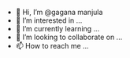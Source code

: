 - 👋 Hi, I’m @gagana manjula
- 👀 I’m interested in ...
- 🌱 I’m currently learning ...
- 💞️ I’m looking to collaborate on ...
- 📫 How to reach me ...

<!---
manjulagagana/manjulagagana is a ✨ special ✨ repository because its `README.md` (this file) appears on your GitHub profile.
You can click the Preview link to take a look at your changes.
--->
